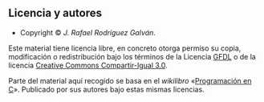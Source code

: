 ## Licencia y autores

- Copyright &copy; *J. Rafael Rodríguez Galván*.

Este material tiene licencia libre, en concreto otorga permiso su copia, modificación o redistribución bajo los términos de la Licencia [GFDL](http://www.gnu.org/licenses/licenses.html#FDL) o de la licencia [Creative Commons Compartir-Igual 3.0](https://creativecommons.org/licenses/by-sa/3.0/deed.es).

Parte del material aquí recogido se basa en el *wikilibro* «[Programación en C](https://es.wikibooks.org/wiki/Programaci%C3%B3n_en_C)».
Publicado por sus autores bajo estas mismas licencias.
